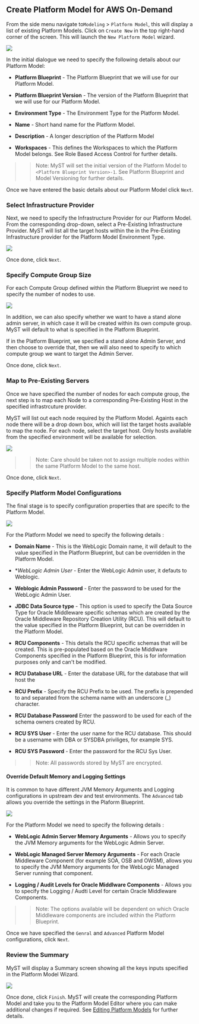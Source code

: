 ## Create Platform Model for AWS On-Demand

From the side menu navigate to`Modeling` > `Platform Model`, this will display a list of existing Platform Models. Click on `Create New` in the top right-hand corner of the screen. This will launch the `New Platform Model` wizard.

![](img/ModelBasic.PNG)

In the initial dialogue we need to specify the following details about our Platform Model:

* **Platform Blueprint** - The Platform Blueprint that we will use for our Platform Model.

* **Platform Blueprint Version** - The version of the Platform Blueprint that we will use for our Platform Model.

* **Environment Type** - The Environment Type for the Platform Model.

* **Name** - Short hand name for the Platform Model.

* **Description** - A longer description of the Platform Model

* **Workspaces** - This defines the Workspaces to which the Platform Model belongs. See Role Based Access Control for further details.

>> Note: MyST will set the initial version of the Platform Model to `<Platform Blueprint Version>-1`. See Platform Blueprint and Model Versioning for further details.

Once we have entered the basic details about our Platform Model click `Next`.

### Select Infrastructure Provider

Next, we need to specify the Infrastructure Provider for our Platform Model. From the corresponding drop-down, select a Pre-Existing Infrastructure Provider. MyST will list all the target hosts within the in the Pre-Existing Infrastructure provider for the Platform Model Environment Type.

![](img/ModelInfrastructure.PNG)

Once done, click `Next`.

### Specify Compute Group Size

For each Compute Group defined within the Platform Blueprint we need to specify the number of nodes to use.

![](img/ModelComputeGroup.PNG)

In addition, we can also specify whether we want to have a stand alone admin server, in which case it will be created within its own compute group. MyST will default to what is specified in the Platform Blueprint.

If in the Platform Blueprint, we specified a stand alone Admin Server, and then choose to override that, then we will also need to specify to which compute group we want to target the Admin Server.

Once done, click `Next`.

### Map to Pre-Existing Servers

Once we have specified the number of nodes for each compute group, the next step is to map each Node to a corresponding Pre-Existing Host in the specified infrastrcuture provider.

MyST will list out each node required by the Platform Model. Againts each node there will be a drop down box, which will list the target hosts available to map the node. For each node, select the target host. Only hosts available from the specified environment will be available for selection.

![](img/ModelInfrastructureMap.PNG)

>>Note: Care should be taken not to assign multiple nodes within the same Platform Model to the same host.

Once done, click `Next`.

### Specify Platform Model Configurations

The final stage is to specify configuration properties that are specifc to the Platform Model.

![](img/ModelConfigureGeneral.PNG)

For the Platform Model we need to specify the following details :

* **Domain Name** - This is the WebLogic Domain name, it will default to the value specified in the Platform Blueprint, but can be overridden in the Platform Model.

* **WebLogic Admin User* - Enter the WebLogic Admin user, it defauts to Weblogic.

* **Weblogic Admin Password** - Enter the password to be used for the WebLogic Admin User.

* **JDBC Data Source type** - This option is used to specify the Data Source Type for Oracle Middleware specific schemas which are created by the Oracle Middleware Repository Creation Utility (RCU). This will default to the value specified in the Platform Blueprint, but can be overridden in the Platform Model.

* **RCU Components** - This details the RCU specific schemas that will be created. This is pre-populated based on the Oracle Middlware Components specified in the Platform Blueprint, this is for information purposes only and can't be modified.

* **RCU Database URL** - Enter the database URL for the database that will host the

* **RCU Prefix** - Specify the RCU Prefix to be used. The prefix is prepended to and separated from the schema name with an underscore (_) character.

* **RCU Database Password** Enter the password to be used for each of the schema owners created by RCU.

* **RCU SYS User** - Enter the user name for the RCU database. This should be a username with DBA or SYSDBA priviliges, for example SYS.

* **RCU SYS Password** - Enter the password for the RCU Sys User.

>> Note: All passwords stored by MyST are encrypted.

#### Override Default Memory and Logging Settings

It is common to have different JVM Memory Arguments and Logging configurations in upstream dev and test environments. The `Advanced` tab allows you override the settings in the Plaform Blueprint.

![](img/ModelConfigureAdvanced.PNG)

For the Platform Model we need to specify the following details :

* **WebLogic Admin Server Memory Arguments** - Allows you to specify the JVM Memory arguments for the WebLogic Admin Server.

* **WebLogic Managed Server Memory Arguments** - For each Oracle Middleware Component (for example SOA, OSB and OWSM), allows you to specify the JVM Memory arguments for the WebLogic Managed Server running that component.

* **Logging / Audit Levels for Oracle Middlware Components** - Allows you to specify the Logging / Audti Level for certain Oracle Middleware Components.

>> Note: The options available will be dependent on which Oracle Middleware components are included within the Platform Blueprint.

Once we have specified the `Genral` and `Advanced` Platform Model configurations, click `Next`.

### Review the Summary

MyST will display a Summary screen showing all the keys inputs specified in the Platform Model Wizard.

![](img/ModelSummary.PNG)

Once done, click `Finish`. MyST will create the corresponding Platform Model and take you to the Platform Model Editor where you can make additional changes if required. See [Editing Platform Models](/part3/editPlatformBlueprint/editPlatformBlueprint.md) for further details.

